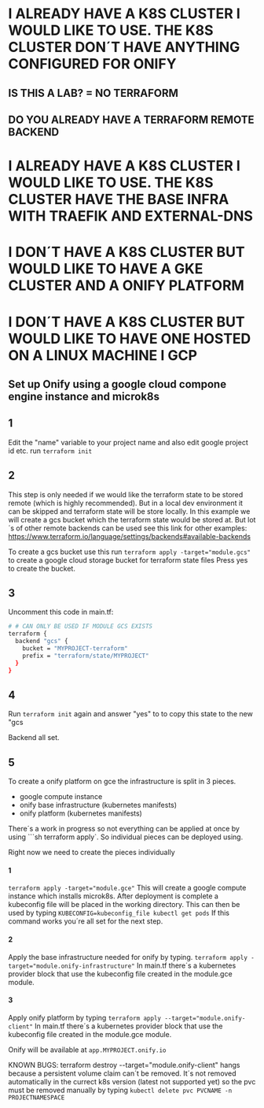 

# I ALREADY HAVE A K8S CLUSTER I WOULD LIKE TO USE. THE K8S CLUSTER DON´T HAVE ANYTHING CONFIGURED FOR ONIFY

  ## IS THIS A LAB? = NO TERRAFORM 
  ## DO YOU ALREADY HAVE A TERRAFORM REMOTE BACKEND 

# I ALREADY HAVE A K8S CLUSTER I WOULD LIKE TO USE. THE K8S CLUSTER HAVE THE BASE INFRA WITH TRAEFIK AND EXTERNAL-DNS

# I DON´T HAVE A K8S CLUSTER BUT WOULD LIKE TO HAVE A GKE CLUSTER AND A ONIFY PLATFORM

# I DON´T HAVE A K8S CLUSTER BUT WOULD LIKE TO HAVE ONE HOSTED ON A LINUX MACHINE I GCP






## Set up Onify using a google cloud compone engine instance and microk8s

## 1
Edit the "name" variable to your project name and also edit google project id etc.
run ```terraform init```

## 2
This step is only needed if we would like the terraform state to be stored remote (which is highly recommended). But in a local dev environment it can be skipped and terraform state will be store locally. 
In this example we will create a gcs bucket which the terraform state would be stored at. But lot´s of other remote backends can be used see this link for other examples:
https://www.terraform.io/language/settings/backends#available-backends

To create a gcs bucket use this run ```terraform apply -target="module.gcs"``` to create a google cloud storage bucket for terraform state files
Press yes to create the bucket.
## 3
Uncomment this code in main.tf:
```sh
# # CAN ONLY BE USED IF MODULE GCS EXISTS
terraform {
  backend "gcs" {
    bucket = "MYPROJECT-terraform"
    prefix = "terraform/state/MYPROJECT"
  }
}
```
## 4
Run ```terraform init``` again and answer "yes" to to copy this state to the new "gcs

Backend all set.

## 5
To create a onify platform on gce the infrastructure is split in 3 pieces.
  - google compute instance
  - onify base infrastructure (kubernetes manifests)
  - onify platform (kubernetes manifests)

There´s a work in progress so not everything can be applied at once by using ```sh terraform apply`. So individual pieces can be deployed using.

Right now we need to create the pieces individually 

#### 1
```terraform apply -target="module.gce"```
This will create a google compute instance which installs microk8s. After deployment is complete a kubeconfig file will be placed in the working directory. This can then be used by typing ```KUBECONFIG=kubeconfig_file kubectl get pods```
If this command works you´re all set for the next step. 

#### 2 
Apply the base infrastructure needed for onify by typing.
```terraform apply -target="module.onify-infrastructure"```
In main.tf there´s a kubernetes provider block that use the kubeconfig file created in the module.gce module.

#### 3
Apply onify platform by typing
```terraform apply --target="module.onify-client"```
In main.tf there´s a kubernetes provider block that use the kubeconfig file created in the module.gce module.

Onify will be available at ```app.MYPROJECT.onify.io```

KNOWN BUGS:
terraform destroy --target="module.onify-client" hangs because a persistent volume claim can´t be removed. It´s not removed automatically in the currect k8s version (latest not supported yet) so the pvc must be removed manually by typing ```kubectl delete pvc PVCNAME -n PROJECTNAMESPACE```